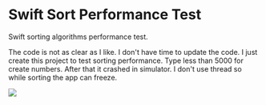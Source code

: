 # Swift Sort Performance Test
Swift sorting algorithms performance test.

The code is not as clear as I like.
I don't have time to update the code.
I just create this project to test sorting performance. 
Type less than 5000 for create numbers.
After that it crashed in simulator.
I don't use thread so while sorting the app can freeze.

<img src="https://lh3.googleusercontent.com/XpHF90Q9YUjVu_62dt1cJZo03qi5LQu6_dK8G_GGoDZm=w405-h665-no"/>
